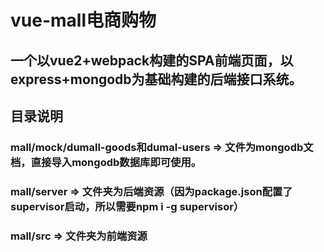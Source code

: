 # vue-mall电商购物
## 一个以vue2+webpack构建的SPA前端页面，以express+mongodb为基础构建的后端接口系统。

## 目录说明
### mall/mock/dumall-goods和dumal-users => 文件为mongodb文档，直接导入mongodb数据库即可使用。
### mall/server => 文件夹为后端资源（因为package.json配置了supervisor启动，所以需要npm i -g supervisor）
### mall/src => 文件夹为前端资源
